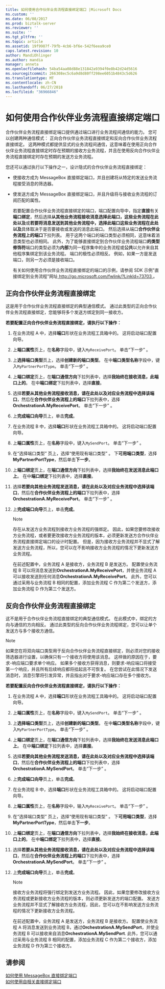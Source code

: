 ```yaml
---
title: 如何使用合作伙伴业务流程直接绑定端口 |Microsoft Docs
ms.custom: ''
ms.date: 06/08/2017
ms.prod: biztalk-server
ms.reviewer: ''
ms.suite: ''
ms.tgt_pltfrm: ''
ms.topic: article
ms.assetid: 19f9987f-79fb-4cb6-bf6e-542f6eea9ce0
caps.latest.revision: 10
author: MandiOhlinger
ms.author: mandia
manager: anneta
ms.openlocfilehash: 54ba54aa08d88e131842a9394f0e8b42d24d5616
ms.sourcegitcommit: 266308ec5c6a9d8d80ff298ee6051b4843c5d626
ms.translationtype: MT
ms.contentlocale: zh-CN
ms.lasthandoff: 06/27/2018
ms.locfileid: "36966846"
---
```

# <a name="how-to-use-partner-orchestration-direct-bound-ports"></a>如何使用合作伙伴业务流程直接绑定端口
合作伙伴业务流程直接绑定端口提供通过端口进行业务流程间通信的能力。 您可以创建两种通信模式： 正向合作伙伴业务流程直接绑定和反向合作伙伴业务流程直接绑定。 这两种模式都提供显式的业务流程间通信，这意味着在使用正向合作伙伴业务流程直接绑定时存在预期的接收方业务流程，并且在使用反向合作伙伴业务流程直接绑定时存在预期的发送方业务流程。  
  
 您还可以通过执行以下操作之一，设计隐式的合作伙伴业务流程直接绑定：  
  
- 使接收方成为 MessageBox 直接绑定端口，并且创建将从特定的发送业务流程接受消息的筛选器。  
  
- 使发送方成为 MessageBox 直接绑定端口，并且升级将与接收业务流程的订阅匹配的属性。  
  
  若要配置合作伙伴业务流程直接绑定的端口，端口配置向导中，指定**直接**有关**端口绑定**，然后选择**从其他业务流程接收消息选择此端口，这些业务流程在此处以及**或**若要将消息发送到其他业务流程中，选择此端口这些业务流程在此处以及**具体取决于是否要接收或发送的消息此端口。 然后选择从端口**合作伙伴业务流程上的端口**下拉列表。 用于这两个端口的端口类型必须相同，这意味着消息类型也必须相同。 此外，为了能够直接绑定到合作伙伴业务流程端口**的类型修饰符**端口的类型必须为**内部**为同一程序集中的业务流程或**公共**以允许来自其他程序集绑定到该业务流程。 端口的极性必须相反。 例如，如果一方是发送端口，则另一方必须是接收端口。  
  
  有关如何使用合作伙伴业务流程直接绑定的端口的示例，请参阅 SDK 示例"直接绑定到业务流程"网址[ http://go.microsoft.com/fwlink/?LinkId=73703 ](http://go.microsoft.com/fwlink/?LinkId=73703)。  
  
## <a name="forward-partner-orchestration-direct-binding"></a>正向合作伙伴业务流程直接绑定  
 这是用于合作伙伴业务流程直接绑定的典型通信模式。 通过此类型的正向合作伙伴业务流程直接绑定，您能够将多个发送方绑定到同一接收方。  
  
 **若要配置正向合作伙伴业务流程直接绑定，请执行以下操作：**  
  
1. 在业务流程 A 中，选择**端口**形状在业务流程工具箱中的。 这将启动端口配置向导。  
  
2. 上**端口属性**页上，在**名称**字段中，键入`MyReceivePort`。 单击“下一步” 。  
  
3. 上**选择端口类型**页上，选择**创建新的端口类型**。 在中**端口类型名称**字段中，键入`MyPartnerPortType`。 单击“下一步” 。  
  
4. 上**端口绑定**页上，在**端口通信方向**下拉列表中，选择**我始终在接收消息，此端口上的**。 在中**端口绑定**下拉列表中，选择**直接**。  
  
5. 选择**若要从其他业务流程接收消息，请在此处以及对应业务流程中选择该端口**，然后在**合作伙伴业务流程上的端口**下拉列表中，选择**OrchestrationA.MyReceivePort**。 单击“下一步” 。  
  
6. 上**完成端口向导**页上，单击**完成**。  
  
7. 在业务流程 B 中，选择**端口**形状在业务流程工具箱中的。 这将启动端口配置向导。  
  
8. 上**端口属性**页上，在**名称**字段中，键入`MySendPort`。 单击“下一步” 。  
  
9. 在“选择端口类型”  页上，选择“使用现有端口类型” 。 下**可用端口类型**，选择**MyPartnerPortType**，然后单击**下一步**。  
  
10. 上**端口绑定**页上，在**端口通信方向**下拉列表中，选择**我始终在发送消息此端口上**。 在中**端口绑定**下拉列表中，选择**直接**。  
  
11. 选择**若要向其他业务流程发送消息，请在此处以及对应业务流程中选择该端口**，然后在**合作伙伴业务流程上的端口**下拉列表中，选择**OrchestrationA.MyReceivePort**。 单击“下一步” 。  
  
12. 上**完成端口向导**页上，单击**完成**。  
  
    > [!NOTE]
    >  存在从发送方业务流程到接收方业务流程的强绑定。 因此，如果您要修改接收方业务流程，或者要更改接收方业务流程的版本，必须更新发送方合作伙伴业务流程直接绑定端口的设计时配置。 但是，因为接收方业务流程并不显式了解发送方业务流程，所以，您可以在不影响接收方业务流程的情况下更新发送方业务流程。  
  
    在前述配置中，业务流程 A 是接收方，业务流程 B 是发送方。 配置使业务流程 B 可以将消息发送到**OrchestrationA.MyReceivePort**，并使业务流程 A 可以接收发送到任何消息**OrchestrationA.MyReceivePort**。 此外，您可以通过采用与业务流程 B 相同的配置，添加业务流程 C 作为第二个发送方，添加业务流程 D 作为第三个发送方。  
  
## <a name="inverse-partner-orchestration-direct-binding"></a>反向合作伙伴业务流程直接绑定  
 这不是用于合作伙伴业务流程直接绑定的典型通信模式。 在此模式中，绑定的方向与通信的方向相反。 通过此类型的反向合作伙伴业务流程绑定，您可以让单个发送方与多个接收方通信。  
  
> [!NOTE]
>  如果您在将双向端口类型用于反向合作伙伴业务流程直接绑定，则必须对您的接收筛选器进行设置，以确保只有一个接收方将使用该消息。 这样做的原因在于，要求-响应端口要求单个响应。 如果多个接收方获得消息，则要求-响应端口将接受第一个响应，并且所有后续响应都将挂起且不可恢复。 在您尝试在此情况下发送消息时，消息引擎将引发异常，并且指出对于要求-响应端口存在多个接收方。  
  
 **若要配置反向合作伙伴业务流程直接绑定，请执行以下操作：**  
  
1. 在业务流程 A 中，选择**端口**形状在业务流程工具箱中的。 这将启动端口配置向导。  
  
2. 上**端口属性**页上，在**名称**字段中，键入`MySendPort`。 单击“下一步” 。  
  
3. 上**选择端口类型**页上，选择**创建新的端口类型**。 在中**端口类型名称**字段中，键入`MyPartnerPortType`。 单击“下一步” 。  
  
4. 上**端口绑定**页上，在**端口通信方向**下拉列表中，选择**我始终在发送消息此端口上**。 在中**端口绑定**下拉列表中，选择**直接**。  
  
5. 选择**若要向其他业务流程发送消息，请在此处以及对应业务流程中选择该端口**，然后在**合作伙伴业务流程上的端口**下拉列表中，选择**OrchestrationA.MySendPort**。 单击“下一步” 。  
  
6. 上**完成端口向导**页上，单击**完成**。  
  
7. 在业务流程 B 中，选择**端口**形状在业务流程工具箱中的。 这将启动端口配置向导。  
  
8. 上**端口属性**页上，在**名称**字段中，输入`MyReceivePort`。 单击“下一步” 。  
  
9. 在“选择端口类型”  页上，选择“使用现有端口类型” 。 下**可用端口类型**，选择**MyPartnerPortType**，然后单击**下一步**。  
  
10. 上**端口绑定**页上，在**端口通信方向**下拉列表中，选择**我始终在接收消息，此端口上的**。 在中**端口绑定**下拉列表中，选择**直接**。  
  
11. 选择**若要从其他业务流程接收消息，请在此处以及对应业务流程中选择该端口**，然后在**合作伙伴业务流程上的端口**下拉列表中，选择**OrchestrationA.MySendPort**。 单击“下一步” 。  
  
12. 上**完成端口向导**页上，单击**完成**。  
  
    > [!NOTE]
    >  接收方业务流程将强行绑定到发送方业务流程。 因此，如果您要修改接收方业务流程或更新接收方业务流程的版本，则必须更新发送方的端口配置。 发送方业务流程并不显式了解接收方业务流程，因此，您可以在不影响发送方业务流程的情况下更新接收方业务流程。  
  
    在前述配置中，业务流程 A 是发送方，业务流程 B 是接收方。 配置使业务流程 A 将消息发送到业务流程 B，通过**OrchestrationA.MySendPort**，并使业务流程 B 可以接收来自消息**OrchestrationA.MySendPort**. 此外，您可以通过采用与业务流程 B 相同的配置，添加业务流程 C 作为第二个接收方，添加业务流程 D 作为第三个接收方。  
  
## <a name="see-also"></a>请参阅  
 [如何使用 MessageBox 直接绑定端口](../core/how-to-use-messagebox-direct-bound-ports.md)   
 [如何使用自相关直接绑定端口](../core/how-to-use-self-correlating-direct-bound-ports.md)